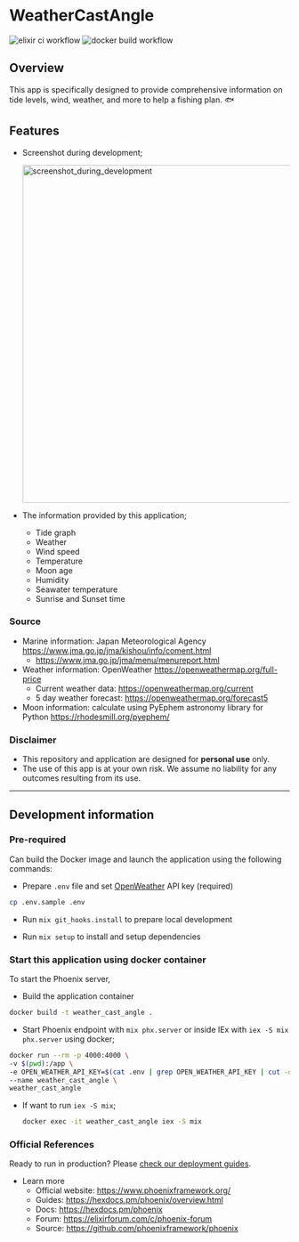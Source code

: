 # WeatherCastAngle

![elixir ci workflow](https://github.com/miolab/weather_cast_angle/actions/workflows/elixir-ci.yml/badge.svg)
![docker build workflow](https://github.com/miolab/weather_cast_angle/actions/workflows/docker-build.yml/badge.svg)

## Overview

This app is specifically designed to provide comprehensive information on tide levels, wind, weather, and more to help a fishing plan. :fish:

## Features

- Screenshot during development;

  <img width="607" alt="screenshot_during_development" src="https://github.com/miolab/weather_cast_angle/assets/33124627/128e03b3-29d3-489b-893b-94c91d7f28fb">

- The information provided by this application;

  - Tide graph
  - Weather
  - Wind speed
  - Temperature
  - Moon age
  - Humidity
  - Seawater temperature
  - Sunrise and Sunset time

### Source

- Marine information: Japan Meteorological Agency https://www.jma.go.jp/jma/kishou/info/coment.html
  - https://www.jma.go.jp/jma/menu/menureport.html
- Weather information: OpenWeather https://openweathermap.org/full-price
  - Current weather data: https://openweathermap.org/current
  - 5 day weather forecast: https://openweathermap.org/forecast5
- Moon information: calculate using PyEphem astronomy library for Python https://rhodesmill.org/pyephem/

### Disclaimer

- This repository and application are designed for **personal use** only.
- The use of this app is at your own risk. We assume no liability for any outcomes resulting from its use.

---

## Development information

### Pre-required

Can build the Docker image and launch the application using the following commands:

- Prepare `.env` file and set [OpenWeather](https://openweathermap.org/) API key (required)

```sh
cp .env.sample .env
```

- Run `mix git_hooks.install` to prepare local development

- Run `mix setup` to install and setup dependencies

### Start this application using docker container

To start the Phoenix server,

- Build the application container

```sh
docker build -t weather_cast_angle .
```

- Start Phoenix endpoint with `mix phx.server` or inside IEx with `iex -S mix phx.server` using docker;

```sh
docker run --rm -p 4000:4000 \
-v $(pwd):/app \
-e OPEN_WEATHER_API_KEY=$(cat .env | grep OPEN_WEATHER_API_KEY | cut -d '=' -f2) \
--name weather_cast_angle \
weather_cast_angle
```

- If want to run `iex -S mix`;

  ```sh
  docker exec -it weather_cast_angle iex -S mix
  ```

### Official References

Ready to run in production? Please [check our deployment guides](https://hexdocs.pm/phoenix/deployment.html).

- Learn more
  - Official website: https://www.phoenixframework.org/
  - Guides: https://hexdocs.pm/phoenix/overview.html
  - Docs: https://hexdocs.pm/phoenix
  - Forum: https://elixirforum.com/c/phoenix-forum
  - Source: https://github.com/phoenixframework/phoenix

